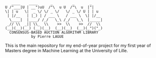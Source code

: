 ```
   ____    ____      _         _       _      
U /"___|U | __")uU  /"\  u U  /"\  u  |"|     
\| | u   \|  _ \/ \/ _ \/   \/ _ \/ U | | u   
 | |/__   | |_) | / ___ \   / ___ \  \| |/__  
  \____|  |____/ /_/   \_\ /_/   \_\  |_____| 
 _// \\  _|| \\_  \\    >>  \\    >>  //  \\  
(__)(__)(__) (__)(__)  (__)(__)  (__)(_")("_)
  CONSENSUS-BASED AUCTION ALGORITHM LIBRARY
            by Pierre LAGUE
```

This is the main repository for my end-of-year project for my first year of Masters degree in Machine Learning at the University of Lille.
